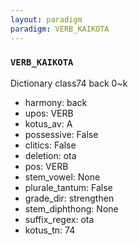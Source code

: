 ```yaml
---
layout: paradigm
paradigm: VERB_KAIKOTA
---
```

### ` VERB_KAIKOTA `

Dictionary class74 back 0~k
* harmony: back
* upos: VERB
* kotus_av: A
* possessive: False
* clitics: False
* deletion: ota
* pos: VERB
* stem_vowel: None
* plurale_tantum: False
* grade_dir: strengthen
* stem_diphthong: None
* suffix_regex: ota
* kotus_tn: 74
